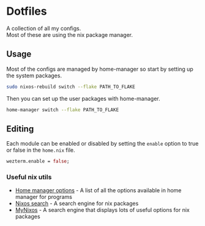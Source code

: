 # Dotfiles

A collection of all my configs.\
Most of these are using the nix package manager.

## Usage

Most of the configs are managed by home-manager so start by setting up the system packages.

```bash
sudo nixos-rebuild switch --flake PATH_TO_FLAKE
```

Then you can set up the user packages with home-manager.

```bash
home-manager switch --flake PATH_TO_FLAKE
```

## Editing

Each module can be enabled or disabled by setting the `enable` option to true or false in the `home.nix` file.

```nix
wezterm.enable = false;
```

### Useful nix utils

- [Home manager options](https://nix-community.github.io/home-manager/options.xhtml) - A list of all the options available in home manager for programs
- [Nixos search](https://search.nixos.org/packages) - A search engine for nix packages
- [MyNixos](https://search.nixos.org/packages) - A search engine that displays lots of useful options for nix packages
